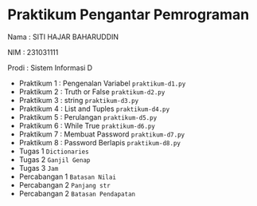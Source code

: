 # Praktikum Pengantar Pemrograman
<p> Nama  : SITI HAJAR BAHARUDDIN
<p> NIM   : 231031111
<P> Prodi : Sistem Informasi D
</p>
  
* Praktikum 1 : Pengenalan Variabel
`praktikum-d1.py`
* Praktikum 2 : Truth or False
`praktikum-d2.py`
* Praktikum 3 : string
`praktikum-d3.py`
* Praktikum 4 : List and Tuples
`praktikum-d4.py`
* Praktikum 5 : Perulangan
`praktikum-d5.py`
* Praktikum 6 : While True
`praktikum-d6.py`
* Praktikum 7 : Membuat Password
`praktikum-d7.py`
* Praktikum 8 : Password Berlapis
`praktikum-d8.py`
* Tugas 1
  `Dictionaries`
* Tugas 2
  `Ganjil Genap`
* Tugas 3
  `Jam`
* Percabangan 1
  `Batasan Nilai`
* Percabangan 2
  `Panjang str`
* Percabangan 2
  `Batasan Pendapatan`
